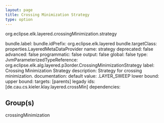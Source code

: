 ```yaml
---
layout: page
title: Crossing Minimization Strategy
type: option
---
```

org.eclipse.elk.layered.crossingMinimization.strategy

bundle.label: 
bundle.idPrefix: org.eclipse.elk.layered
bundle.targetClass: properties.LayeredMetaDataProvider
name: strategy
deprecated: false
advanced: false
programmatic: false
output: false
global: false
type: JvmParameterizedTypeReference: org.eclipse.elk.alg.layered.p3order.CrossingMinimizationStrategy
label: Crossing Minimization Strategy
description: Strategy for crossing minimization.
documentation: 
default value: <XFeatureCallImplCustom>.LAYER_SWEEP
lower bound: 
upper bound: 
targets: [parents]
legady ids: [de.cau.cs.kieler.klay.layered.crossMin]
dependencies:

## Group(s)
crossingMinimization 

